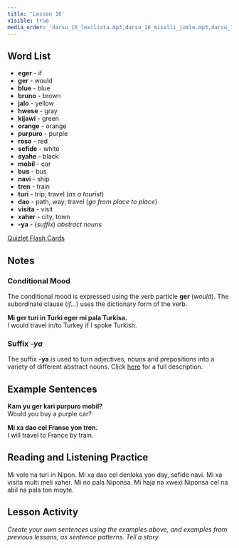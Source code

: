 ```yaml
---
title: 'Lesson 16'
visible: true
media_order: 'darsu_16_lexilista.mp3,darsu_16_misalli_jumle.mp3,darsu_16_doxoli_abyasa.mp3'
---
```


## Word List

* **eger** - if
* **ger** - would
* **blue** - blue
* **bruno** - brown
* **jalo** - yellow
* **hwese** - gray
* **kijawi** - green
* **orange** - orange
* **purpuro** - purple
* **roso** - red
* **sefide** - white
* **syahe** - black
* **mobil** - car
* **bus** - bus
* **navi** - ship
* **tren** - train
* **turi** - trip; travel (_as a tourist_)
* **dao** - path, way; travel (_go from place to place_)
* **visita** - visit
* **xaher** - city, town
* **-ya** - (_suffix_) _abstract nouns_

[Quizlet Flash Cards](https://quizlet.com/652357995/globasa-101-lesson-16-flash-cards/)

## Notes
### Conditional Mood

The conditional mood is expressed using the verb particle **ger** (_would_). The subordinate clause (_if..._) uses the dictionary form of the verb.

**Mi ger turi in Turki eger mi pala Turkisa.**  
I would travel in/to Turkey if I spoke Turkish.

### Suffix _-ya_

The suffix **-ya** is used to turn adjectives, nouns and prepositions into a variety of different abstract nouns. Click [here](https://salif.github.io/gramati-fe-globasa/eng/inharelexi.html) for a full description.

## Example Sentences

**Kam yu ger kari purpuro mobil?**  
Would you buy a purple car?

**Mi xa dao cel Franse yon tren.**  
I will travel to France by train.

## Reading and Listening Practice

Mi vole na turi in Nipon. Mi xa dao cel denloka yon day, sefide navi. Mi xa visita multi meli xaher. Mi no pala Niponsa. Mi haja na xwexi Niponsa cel na abil na pala ton moyte. 

## Lesson Activity

_Create your own sentences using the examples above, and examples from previous lessons, as sentence patterns. Tell a story._
